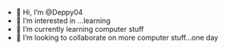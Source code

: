 - 👋 Hi, I’m @Deppy04
- 👀 I’m interested in ...learning  
- 🌱 I’m currently learning computer stuff
- 💞️ I’m looking to collaborate on more computer stuff...one day
  

<!---
Deppy04/Deppy04 is a ✨ special ✨ repository because its `README.md` (this file) appears on your GitHub profile.
You can click the Preview link to take a look at your changes.
--->
